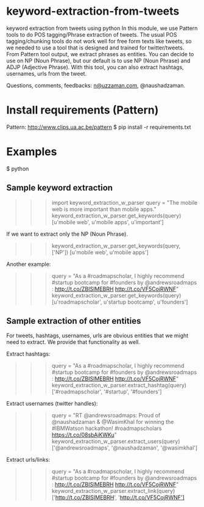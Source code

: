 # keyword-extraction-from-tweets
keyword extraction from tweets using python 
In this module, we use Pattern tools to do POS tagging/Phrase extraction of tweets. The usual POS tagging/chunking tools do not work well for free form texts like tweets, so we needed to use a tool that is designed and trained for twitter/tweets. From Pattern tool output, we extract phrases as entities. You can decide to use on NP (Noun Phrase), but our default is to use NP (Noun Phrase) and ADJP (Adjective Phrase). With this tool, you can also extract hashtags, usernames, urls from the tweet. 

Questions, comments, feedbacks: n@uzzaman.com, @naushadzaman.


# Install requirements (Pattern)
Pattern: http://www.clips.ua.ac.be/pattern
$ pip install -r requirements.txt

# Examples
$ python 

## Sample keyword extraction
>>> import keyword_extraction_w_parser
>>> query = "The mobile web is more important than mobile apps."
>>> keyword_extraction_w_parser.get_keywords(query)
[u'mobile web', u'mobile apps', u'important']

If we want to extract only the NP (Noun Phrase). 
>>> keyword_extraction_w_parser.get_keywords(query, ['NP'])
[u'mobile web', u'mobile apps']

Another example: 
>>> query = "As a #roadmapscholar, I highly recommend #startup bootcamp for #founders by @andrewsroadmaps : http://t.co/ZBISIMEBRH http://t.co/VF5CojRWNF"
>>> keyword_extraction_w_parser.get_keywords(query)
[u'roadmapscholar', u'startup bootcamp', u'founders']

## Sample extraction of other entities 
For tweets, hashtags, usernames, urls are obvious entities that we might need to extract. We provide that functionality as well. 

Extract hashtags:
>>> query = "As a #roadmapscholar, I highly recommend #startup bootcamp for #founders by @andrewsroadmaps : http://t.co/ZBISIMEBRH http://t.co/VF5CojRWNF"
>>> keyword_extraction_w_parser.extract_hashtag(query) 
['#roadmapscholar', '#startup', '#founders']

Extract usernames (twitter handles): 
>>> query = "RT @andrewsroadmaps: Proud of @naushadzaman &amp; @WasimKhal for winning the #IBMWatson hackathon! #roadmapscholars https://t.co/08sbAjKWKu"
>>> keyword_extraction_w_parser.extract_users(query)
['@andrewsroadmaps', '@naushadzaman', '@wasimkhal']

Extract urls/links: 
>>> query = "As a #roadmapscholar, I highly recommend #startup bootcamp for #founders by @andrewsroadmaps : http://t.co/ZBISIMEBRH http://t.co/VF5CojRWNF"
>>> keyword_extraction_w_parser.extract_link(query)
['http://t.co/ZBISIMEBRH', 'http://t.co/VF5CojRWNF']


